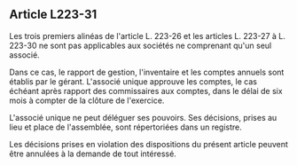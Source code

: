 Article L223-31
----
Les trois premiers alinéas de l'article L. 223-26 et les articles L. 223-27 à L.
223-30 ne sont pas applicables aux sociétés ne comprenant qu'un seul associé.

Dans ce cas, le rapport de gestion, l'inventaire et les comptes annuels sont
établis par le gérant. L'associé unique approuve les comptes, le cas échéant
après rapport des commissaires aux comptes, dans le délai de six mois à compter
de la clôture de l'exercice.

L'associé unique ne peut déléguer ses pouvoirs. Ses décisions, prises au lieu et
place de l'assemblée, sont répertoriées dans un registre.

Les décisions prises en violation des dispositions du présent article peuvent
être annulées à la demande de tout intéressé.
